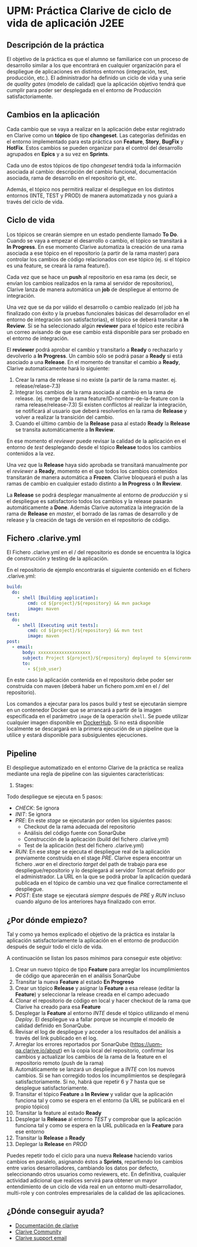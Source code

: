 # UPM: Práctica Clarive de ciclo de vida de aplicación J2EE

## Descripción de la práctica

El objetivo de la práctica es que el alumno se familiarice con un proceso de desarrollo
similar a los que encontrará en cualquier organización para el despliegue de aplicaciones
en distintos entornos (integración, test, producción, etc.). El administrador ha definido
un ciclo de vida y una serie de *quality gates* (modelo de calidad) que la aplicación
objetivo tendrá que cumplir para poder ser desplegada en el entorno de Producción
satisfactoriamente.

## Cambios en la aplicación

Cada cambio que se vaya a realizar en la aplicación debe estar registrado en Clarive
como un __tópico__ de tipo __changeset__. Las categorías definidas en el entorno implementado
para esta práctica son __Feature__, __Story__, __BugFix__ y __HotFix__. Estos cambios se pueden
organizar para el control del desarrollo agrupados en __Epics__ y a su vez en __Sprints__.

Cada uno de estos tópicos de tipo _changeset_ tendrá toda la información asociada
al cambio: descripción del cambio funcional, documentación asociada, rama de desarrollo
en el repositorio git, etc.

Además, el tópico nos permitirá realizar el despliegue en
los distintos entornos (INTE, TEST y PROD) de manera automatizada y nos guiará a
través del ciclo de vida.

## Ciclo de vida

Los tópicos se crearán siempre en un estado pendiente llamado __To Do__.
Cuando se vaya a empezar el desarrollo o cambio, el tópico se transitará
a __In Progress__. En ese momento Clarive automatiza la creación de una
rama asociada a ese tópico en el repositorio (a partir de la rama master)
para controlar los cambios de código relacionados con ese tópico (ej. si el
tópico es una feature, se creará la rama feature/<ID-nombre-de-la-feature>). 

Cada vez que se hace un __push__ al repositorio en esa rama (es decir, se envían
los cambios realizados en la rama al servidor de repositorios), Clarive lanza
de manera automática un __job__ de despliegue al entorno de integración.

Una vez que se da por válido el desarrollo o cambio realizado (el job ha finalizado
con éxito y la pruebas funcionales básicas del desarrollador en el entorno de integración
son satisfactorias), el tópico se deberá transitar a __In Review__. Si se ha seleccionado algún
__reviewer__ para el tópico este recibirá un correo avisando de que ese cambio está
disponible para ser probado en el entorno de integración.


El __reviewer__ podrá aprobar el cambio y transitarlo a __Ready__ o rechazarlo
y devolverlo a __In Progress__.  Un cambio sólo se podrá pasar a __Ready__
si está asociado a una __Release__.  En el momento de transitar el cambio
a __Ready__, Clarive automaticamente hará lo siguiente:

1. Crear la rama de release si no existe (a partir de la rama master. ej. release/relase-7.3)
2. Integrar los cambios de la rama asociada al cambio en la rama de release. (ej. merge de
la rama feature/ID-nombre-de-la-feature con la rama release/release-7.3)
Si existen conflictos al realizar la integración, se notificará al usuario
que deberá resolverlos en la rama de __Release__ y volver a realizar la transición
del cambio.
3. Cuando el último cambio de la __Release__ pasa al estado __Ready__ la __Release__
se transita automáticamente a __In Review__.

En ese momento el _reviewer_ puede revisar la calidad de la aplicación en el
entorno de _test_ desplegando desde el tópico __Release__ todos los cambios
contenidos a la vez.

Una vez que la __Release__ haya sido aprobada se transitará manualmente por
el _reviewer_ a __Ready__, momento en el que todos los cambios contenidos
transitarán de manera automática a __Frozen__.  Clarive bloqueará el push a
las ramas de cambio en cualquier estado distinto a __In Progress__ o __In
Review__.

La __Release__ se podrá desplegar manualmente al entorno de _producción_ y
si el despliegue es satisfactorio todos los cambios y la release pasarán
automáticamente a __Done__.  Además Clarive automatiza la integración de
la rama de __Release__ en _master_, el borrado de las ramas de desarrollo
y de release y la creación de tags de versión en el repositorio de código.

## Fichero .clarive.yml

El Fichero .clarive.yml en el / del repositorio es donde se encuentra
la lógica de construcción y testing de la aplicación.

En el repositorio de ejemplo encontrarás el siguiente contenido en el
fichero .clarive.yml:

```yaml
build:
  do:
    - shell [Building application]:
        cmd: cd ${project}/${repository} && mvn package
        image: maven
test:
  do:
    - shell [Executing unit tests]:
        cmd: cd ${project}/${repository} && mvn test
        image: maven
post:
  - email:
      body: xxxxxxxxxxxxxxxxxxxx
      subject: Project ${project}/${repository} deployed to ${environment}
      to:
        - ${job_user}
```

En este caso la aplicación contenida en el repositorio debe poder ser
construida con maven (deberá haber un fichero pom.xml en el / del repositorio).

Los comandos a ejecutar para los pasos build y test se ejecutarán siempre en
un contenedor Docker que se arrancará a partir de la imagen especificada en el
parámetro `image` de la operación `shell`.  Se puede utilizar cualquier imagen
disponible en [DockerHub](https://hub.docker.com).  Si no está disponible 
localmente se descargará en la primera ejecución de un pipeline que la utilice
y estará disponible para subsiguientes ejecuciones.

## Pipeline

El despliegue automatizado en el entorno Clarive de la práctica se realiza
mediante una regla de pipeline con las siguientes características:

1. Stages:

Todo despliegue se ejecuta en 5 pasos:

  * *CHECK*: Se ignora
  * *INIT*: Se ignora
  * *PRE*: En este _stage_ se ejecutarán por orden los siguientes pasos:
    - Checkout de la rama adecuada del repositorio
    - Análisis del código fuente con SonarQube
    - Construcción de la aplicación (build del fichero .clarive.yml)
    - Test de la aplicación (test del fichero .clarive.yml)
  * *RUN*: En ese _stage_ se ejecuta el despliegue real de la aplicación
previamente construida en el stage *PRE*.  Clarive espera encontrar un
fichero *.war* en el directorio _target_ del path de trabajo para ese
despliegue/repositorio y lo desplegará al servidor Tomcat definido por
el administrador. La URL en la que se podrá probar la aplicación quedará
publicada en el tópico de cambio una vez que finalice correctamente el
despliegue.
  * *POST*: Este stage se ejecutará *siempre* después de *PRE* y *RUN*
incluso cuando alguno de los anteriores haya finalizado con error.

## ¿Por dónde empiezo?

Tal y como ya hemos explicado el objetivo de la práctica es instalar
la aplicación satisfactoriamente la aplicación en el entorno de producción
después de seguir todo el ciclo de vida.

A continuación se listan los pasos _mínimos_ para conseguir este objetivo:

1. Crear un nuevo tópico de tipo __Feature__ para arreglar los incumplimientos
de código que aparecerán en el análisis SonarQube
2. Transitar la nueva __Feature__ al estado __En Progreso__
3. Crear un tópico __Release__ y asignar la __Feature__ a esa release (editar la __Feature__)
y seleccionar la release creada en el campo adecuado
4. Clonar el repositorio de código en local y hacer checkout de la rama que
Clarive ha creado para esa __Feature__
5. Desplegar la __Feature__ al entorno _INTE_ desde el tópico utilizando
el menú _Deploy_. El despliegue va a fallar porque se incumple el modelo
de calidad definido en SonarQube.
6. Revisar el log de despliegue y acceder a los resultados del análisis
a través del link publicado en el log.
7. Arreglar los errores reportados por SonarQube (https://upm-qa.clarive.io/about)
en la copia local del repositorio, confirmar los cambios y actualizar los cambios
de la rama de la feature en el repositorio remoto (push de la rama)
8. Automáticamente se lanzará un despliegue a _INTE_ con los nuevos cambios.
Si se han corregido todos los incumplimientos se desplegará satisfactoriamente.
Si no, habrá que repetir 6 y 7 hasta que se desplegue satisfactoriamente.
9. Transitar el tópico __Feature__ a __In Review__ y validar que la aplicación
funciona tal y como se espera en el entorno (la URL se publicará en el propio tópico)
10. Transitar la feature al estado __Ready__
11. Desplegar la __Release__ al entorno _TEST_ y comprobar que la aplicación funciona
tal y como se espera en la URL publicada en la __Feature__ para ese entorno
12. Transitar la __Release__ a __Ready__
13. Deplegar la __Release__ en _PROD_

Puedes repetir todo el ciclo para una nueva __Release__ haciendo varios cambios en
paralelo, asignando éstos a __Sprints__, repartiendo los cambios entre varios
desarrolladores, cambiando los datos por defecto, seleccionando otros usuarios como
reviewers, etc.  En definitiva, cualquier actividad adicional que realices
servirá para obtener un mayor entendimiento de un ciclo de vida real en un
entorno multi-desarrollador, multi-role y con controles empresariales de la
calidad de las aplicaciones.

## ¿Dónde conseguir ayuda?

- [Documentación de clarive](https://docs.clarive.com)
- [Clarive Community](https://community.clarive.com/)
- [Clarive support email](email://support@clarive.com)

